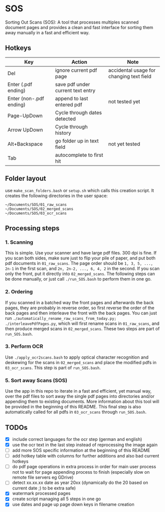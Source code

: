 # SOS
Sorting Out Scans (SOS): A tool that processes multiples scanned document pages and provides a clean and fast interface for sorting them away manually in a fast and efficient way.

## Hotkeys
| Key | Action | Note |
|------|------|------|
| Del  | ignore current pdf page  | accidental usage for changing text field  |
| Enter (.pdf ending) | save pdf under current text entry  | |
| Enter (non-.pdf ending) | append to last entered pdf | not tested yet |
| Page-UpDown  | Cycle through dates detected  |  |
| Arrow UpDown  | Cycle through history  |  |
| Alt+Backspace  | go folder up in text field  | not yet tested |
| Tab | autocomplete to first hit | |

## Folder layout
use `make_scan_folders.bash` or `setup.sh` which calls this creation script. It creates the following directories in the user space:
```
~/Documents/SOS/01_raw_scans
~/Documents/SOS/02_merged_scans
~/Documents/SOS/03_ocr_scans
```

## Processing steps

### 1. Scanning
This is simple. Use your scanner and have large pdf files. 300 dpi is fine.
If you scan both sides, make sure just to flip your pile of paper, and put both pdf documents in `01_raw_scans`. The page order should be `1, 3, 5, ..., 2n-1` in the first scan, and `2n, 2n-2, ..., 6, 4, 2` in the second.
If you scan only the front, put it directly into `02_merged_scans`.
The following steps can be done manually, or just call `./run_SOS.bash` to perform them in one go.

### 2. Ordering
If you scanned in a batched way the front pages and afterwards the back pages, they are probably in reverse order, so first reverse the order of the back pages and then interleave the front with the back pages.
You can just run `./automatically_rename_raw_scans_from_today.py; ./interleavePdfPages.py`, which will first rename scans in `01_raw_scans`, and then produce merged scans in `02_merged_scans`.
These two steps are part of `run_SOS.bash`.

### 3. Perform OCR
Use `./apply_ocr2scans.bash` to apply optical character recognition and deskewing for the scans in `02_merged_scans` and place the modified pdfs in `03_ocr_scans`.
This step is part of `run_SOS.bash`.

### 5. Sort away Scans (SOS)
Use the app in this repo to iterate in a fast and efficient, yet manual way, over the pdf files to sort away the single pdf pages into directories and/or appending them to existing documents. More information about this tool will be provided in the beginning of this README.
This final step is also automatically called for all pdfs in `03_ocr_scans` through `run_SOS.bash`.

## TODOs
- [x] include correct languages for the ocr step (german and english)
- [x] use the ocr text in the last step instead of reprocessing the image again
- [ ] add more SOS specific information at the beginning of this README
- [ ] add hotkey table with columns for further additions and also bad current hotkeys
- [ ] do pdf page operations in extra process in order for main user process not to wait for page appending process to finish (especially slow on remote file servers eg GDrive)
- [ ] detect xx.xx.xx date as year 20xx (dynamically do the 20 based on current date ;) to be extra safe)
- [x] watermark processed pages
- [x] create script managing all 5 steps in one go
- [x] use dates and page up page down keys in filename creation
